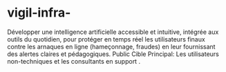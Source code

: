 # vigil-infra-
Développer une intelligence artificielle accessible et intuitive, intégrée aux outils du quotidien, pour protéger en temps réel les utilisateurs finaux contre les arnaques en ligne (hameçonnage, fraudes) en leur fournissant des alertes claires et pédagogiques. Public Cible Principal: Les utilisateurs non-techniques et les consultants en support .
